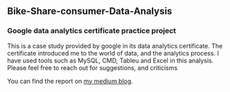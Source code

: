 ## Bike-Share-consumer-Data-Analysis
### Google data analytics certificate practice project
This is a case study provided by google in its data analytics certificate. The certificate introduced me to the world of data, and the analytics process. I have used tools such as MySQL, CMD, Tableu and Excel in this analysis. Please feel free to reach out for suggestions, and criticisms


You can find the report on [my medium blog](https://medium.com/@prayagpurohit).

